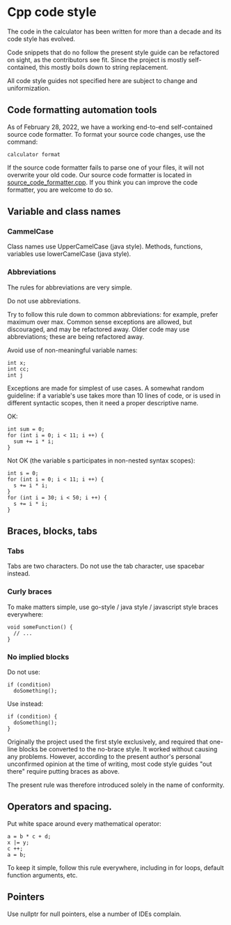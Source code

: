 # Cpp code style

The code in the calculator has been written for more than a decade
and its code style has evolved. 

Code snippets that do no follow the present style guide can be refactored on 
sight, as the contributors see fit. Since the project is mostly self-contained, 
this mostly boils down to string replacement.

All code style guides not specified here are subject to change and 
uniformization.

## Code formatting automation tools


As of February 28, 2022, we have a working end-to-end self-contained source 
code formatter. To format your source code changes, use the command:

```
calculator format
```

If the source code formatter fails to parse one of your files, it will not 
overwrite your old code. Our source code formatter is located in
[source_code_formatter.cpp](src/source_code_formatter.cpp). If you think you 
can improve the code formatter, you are welcome to do so.

## Variable and class names

### CammelCase
Class names use UpperCamelCase (java style). Methods, functions, variables use 
lowerCamelCase (java style).

### Abbreviations

The rules for abbreviations are very simple. 

Do not use abbreviations.

Try to follow this rule down to common abbreviations: for example, 
prefer maximum over max. Common sense exceptions are allowed, but discouraged, 
and may be refactored away. Older code may use abbreviations; these are being 
refactored away.

Avoid use of non-meaningful variable names:

```
int x;
int cc;
int j
```

Exceptions are made for simplest of use cases. A somewhat random guideline: if 
a variable's use takes more than 10 lines of code, or is used in different 
syntactic scopes, then it need a proper descriptive name.

OK:
```
int sum = 0;
for (int i = 0; i < 11; i ++) {
  sum += i * i;
}
```

Not OK (the variable s participates in non-nested syntax scopes):
``` 
int s = 0;
for (int i = 0; i < 11; i ++) {
  s += i * i;
}
for (int i = 30; i < 50; i ++) {
  s += i * i;
}
```

## Braces, blocks, tabs

### Tabs
Tabs are two characters. Do not use the tab character, use spacebar instead.

### Curly braces
To make matters simple, use go-style / java style / javascript style braces 
everywhere:
```
void someFunction() {
  // ...
}
```

### No implied blocks
Do not use:
```
if (condition)
  doSomething();
```
Use instead:
```
if (condition) {
  doSomething();
}
```
Originally the project used the first style exclusively, and required that 
one-line blocks be converted to the no-brace style. It worked without causing 
any problems. However, according to the present author's personal unconfirmed 
opinion at the time of writing, most code style guides "out there" require putting 
braces as above. 

The present rule was therefore introduced solely in the name of conformity.

## Operators and spacing.
Put white space around every mathematical operator:

``` 
a = b * c + d;
x |= y;
c ++;
a = b;
```
To keep it simple, follow this rule everywhere, including in for loops, default 
function arguments, etc.

## Pointers
Use nullptr for null pointers, else a number of IDEs complain.


